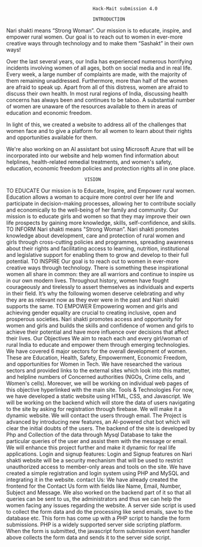                                     Hack-Mait submission 4.0
                                    
                                    INTRODUCTION
Nari shakti means “Strong Woman”. Our mission is to educate, inspire, and empower rural women. Our goal is to reach out to women in ever-more creative ways through technology and to make them “Sashakt” in their own ways!

Over the last several years, our India has experienced numerous horrifying incidents involving women of all ages, both on social media and in real life. Every week, a large number of complaints are made, with the majority of them remaining unaddressed. Furthermore, more than half of the women are afraid to speak up. Apart from all of this distress, women are afraid to discuss their own health. In most rural regions of India, discussing health concerns has always been and continues to be taboo. A substantial number of women are unaware of the resources available to them in areas of education and economic freedom.

In light of this, we created a website to address all of the challenges that women face and to give a platform for all women to learn about their rights and opportunities available for them.

We're also working on an AI assistant bot using Microsoft Azure that will be incorporated into our website and help women find information about helplines, health-related remedial treatments, and women's safety, education, economic freedom policies and protection rights all in one place.


                                 VISION
TO EDUCATE
Our mission is to Educate, Inspire, and Empower rural women.
Education allows a woman to acquire more control over her life and participate in decision-making processes, allowing her to contribute socially and economically to the well-being of her family and community. Our mission is to educate girls and women so that they may improve their own life prospects by gaining more knowledge, skills, self-confidence, and skills.
TO INFORM
Nari shakti means "Strong Woman”.
Nari shakti promotes knowledge about development, care and protection of rural women and girls through cross-cutting policies and programmes, spreading awareness about their rights and facilitating access to learning, nutrition, institutional and legislative support for enabling them to grow and develop to their full potential.
TO INSPIRE
Our goal is to reach out to women in ever-more creative ways through technology.
There is something these inspirational women all share in common: they are all warriors and continue to inspire us in our own modern lives. Throughout history, women have fought courageously and tirelessly to assert themselves as individuals and experts in their field. It’s why the following women deserve celebrating and why they are as relevant now as they ever were in the past and Nari shakti supports the same.
TO EMPOWER
Empowering women and girls and achieving gender equality are crucial to creating inclusive, open and prosperous societies. Nari shakti promotes access and opportunity for women and girls and builds the skills and confidence of women and girls to achieve their potential and have more influence over decisions that affect their lives.
                                     Our Objectives
We aim to reach each and every girl/woman of rural India to educate and empower them through emerging technologies. We have covered 6 major sectors for the overall development of women. These are Education, Health, Safety, Empowerment, Economic Freedom, and opportunities for Women in Tech. We have researched the various sectors and provided links to the external sites which look into this matter, and helpline numbers of Concerned authorities (NGOs, Crime cells, and Women's cells). Moreover, we will be working on individual web pages of this objective hyperlinked with the main site.
                                    Tools & Technologies
For now, we have developed a static website using HTML, CSS, and Javascript. We will be working on the backend which will store the data of users navigating to the site by asking for registration through firebase. We will make it a dynamic website. We will contact the users through email. The Project is advanced by introducing new features, an AI-powered chat bot which will clear the initial doubts of the users. The backend of the site is developed by Php and Collection of the data through Mysql Database to take the particular queries of the user and assist them with the message or email. We will enhance this project further and make it dynamic for real life applications.
                                   Login and signup features:
Login and Signup features on Nari shakti website will be a security mechanism that will be used to restrict unauthorized access to member-only areas and tools on the site. We have created a simple registration and login system using PHP and MySQL and integrating it in the website.
                                    contact Us:
We have already created the frontend for the Contact Us form with fields like Name, Email, Number, Subject and Message. We also worked on the backend part of it so that all queries can be sent to us, the administrators and thus we can help the women facing any issues regarding the website. A server side script is used to collect the form data and do the processing like send emails, save to the database etc. This form has come up with a PHP script to handle the form submissions. PHP is a widely supported server side scripting platform. When the form is submitted, the javascript form submission event handler above collects the form data and sends it to the server side script.
